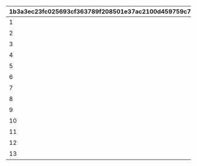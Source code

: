 |1b3a3ec23fc025693cf363789f208501e37ac2100d459759c739877046b4e3dd|64980a4d824d1937bb99ac5e343c64632f0d623be26e2bf296d15a4c3b985333|4a55d3e034af12f14f8b7f05ac3265b27c25f39ae097a4b05cacf70aff61dcf2|a0e559bca5518f63a96b1e025f357067c7e11df63d54f6143beb6e64d7b27f58|0e6e1c94a4395ca4994683e46d568cb2892c350b8e5d3222bb5096efc5d3d42c|089a075e03e3ab3cff2a3d6e5ec1a54d79ed5b1bcaf6d362da04e85a7b71b06b|502133fae44f8d154bdee0e42b76b2392ed5f79e1bb60415848d054109df2587|2dff9a20b2de575a66b166ca473e82444adacf4a2cf16e19962c1d2bb0a56727|502a7cb826a5b852f3ac7269fe69763ede967d60287b079b18372b6a6633b0f8|
| --- | --- | --- | --- | --- | --- | --- | --- | --- |
|1|1010|32000101|1002|32000101|1|全プレイヤーでバンディ・シスターズを合計500,000回倒そう|500000|7008|
|2|1010|32000102|1002|32000102|1|全プレイヤーでバンディ・シスターズを合計750,000回倒そう|750000|7008|
|3|1010|32000103|1002|32000103|1|全プレイヤーでバンディ・シスターズを合計1,000,000回倒そう|1000000|7008|
|4|1010|32000104|1003|32000104|1|全プレイヤーでフレイヤを合計500,000回倒そう|500000|7008|
|5|1010|32000105|1003|32000105|1|全プレイヤーでフレイヤを合計750,000回倒そう|750000|7008|
|6|1010|32000106|1003|32000106|1|全プレイヤーでフレイヤを合計1,000,000回倒そう|1000000|7008|
|7|1010|32000107|1004|32000107|0|全プレイヤーでアラクネを合計1,000,000回倒そう|1000000|7008|
|8|1010|32000108|1004|32000108|0|全プレイヤーでアラクネを合計1,500,000回倒そう|1500000|7008|
|9|1010|32000109|1004|32000109|0|全プレイヤーでアラクネを合計2,000,000回倒そう|2000000|7008|
|10|1009|32000110|1001|32000110|1|宝石蜘蛛の群れに1回挑戦しよう|1|7007|
|11|1009|32000111|1002|32000111|1|バンディ・シスターズを1回倒そう|1|7007|
|12|1009|32000112|1003|32000112|1|フレイヤを1回倒そう|1|7007|
|13|1009|32000113|1004|32000113|0|アラクネを1回倒そう|1|7007|